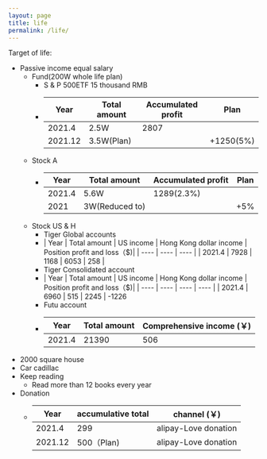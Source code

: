 ```yaml
---
layout: page
title: life
permalink: /life/
---
```


Target of life:

- Passive income equal salary
    - Fund(200W whole life plan)
        -   S & P 500ETF 15 thousand RMB
        -   | Year | Total amount | Accumulated profit | Plan |
            | ---- | ----         | ----        | ----        |
            | 2021.4 | 2.5W       | 2807        |             |
            | 2021.12| 3.5W(Plan) |             | +1250(5%)   |
    - Stock A
        -   | Year | Total amount | Accumulated profit | Plan |
            | ---- | ----         | ----        | ----        |
            | 2021.4 | 5.6W       |  1289(2.3%) |             |
            | 2021   | 3W(Reduced to) |         |   +5%       |
    - Stock US & H
        -   Tiger Global accounts
        -   | Year | Total amount | US income | Hong Kong dollar income | Position profit and loss（$)|
            | ---- | ---- | ---- |
            | 2021.4 | 7928 |  1168 | 6053 | 258 |
        -   Tiger Consolidated account
        -   | Year | Total amount | US income | Hong Kong dollar income | Position profit and loss（$)|
            | ---- | ---- | ---- | ---- |
            | 2021.4 | 6960 |  515 | 2245 | -1226
        -   Futu account
        -   | Year | Total amount | Comprehensive income (￥)|
            | ---- | ---- | ---- |
            | 2021.4 | 21390 | 506 |
- 2000 square house
- Car cadillac
- Keep reading
    - Read more than 12 books every year
- Donation
    -   | Year | accumulative total | channel (￥)|
        | ---- | ---- | ---- |
        | 2021.4  | 299 | alipay-Love donation |
        | 2021.12 | 500（Plan) | alipay-Love donation |

